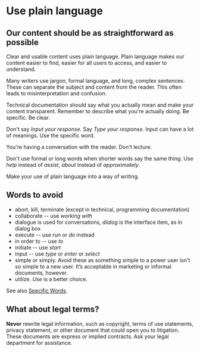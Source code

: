# Use plain language

## Our content should be as straightforward as possible

Clear and usable content uses plain language. Plain language makes our
content easier to find, easier for all users to access, and easier to understand.

Many writers use jargon, formal language, and long, complex sentences. These can 
separate the subject and content from the reader. This often leads to misinterpretation and confusion.

Technical documentation should say what you actually mean and make your content
transparent. Remember to describe what you're actually doing. Be specific. Be
clear.

Don't say *Input your response.* Say *Type your response.* Input can have a lot of meanings. Use the specific word.

You're having a conversation with the reader. Don't lecture.

Don't use formal or long words when shorter words say the same
thing. Use *help* instead of *assist*, *about* instead of
*approximately*.

Make your use of plain language into a way of writing.

## Words to avoid

* abort, kill, terminate (except in technical, programming documentation)
* collaborate -- use *working with*
* dialogue is used for conversations, *dialog* is the interface item, as in dialog box
* execute -- use *run* or *do* instead
* in order to -- use *to*
* initiate -- use *start*
* input -- use *type* or *enter* or *select*
* simple or simply. Avoid these as something simple to a power user isn't so simple to a new user. It’s acceptable in marketing or informal documents, however.
* utilize. *Use* is a better choice. 

See also [Specific Words](specificwords.md).

## What about legal terms?

**Never** rewrite legal information, such as copyright, terms of use
statements, privacy statement, or other document that could open you to
litigation. These documents are express or implied contracts. Ask your
legal department for assistance.
